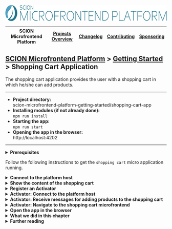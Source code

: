 <a href="/README.md"><img src="/resources/branding/scion-microfrontend-platform-banner.svg" height="50" alt="SCION Microfrontend Platform"></a>

| SCION Microfrontend Platform | [Projects Overview][menu-projects-overview] | [Changelog][menu-changelog] | [Contributing][menu-contributing] | [Sponsoring][menu-sponsoring] |  
| --- | --- | --- | --- | --- |

## [SCION Microfrontend Platform][menu-home] > [Getting Started][menu-getting-started] > Shopping Cart Application

The shopping cart application provides the user with a shopping cart in which he/she can add products.

***
- **Project directory:**\
  scion-microfrontend-platform-getting-started/shopping-cart-app
- **Installing modules (if not already done):**\
  `npm run install`
- **Starting the app:**\
  `npm run start`
- **Opening the app in the browser:**\
  http://localhost:4202
***

<details>
   <summary><strong>Prerequisites</strong></summary>
   <br>
   
If you checked out the `skeleton` branch of the Git repository for this guide, the directory structure should look like this. If not, please refer to [How to complete this guide][link-getting-started#installation] for step-by-step instructions.

```
   scion-microfrontend-platform-getting-started
   ├── shopping-cart-app
   │   ├── src
   │   │   ├── shopping-cart.html // HTML template
   │   │   ├── shopping-cart-controller.ts // TypeScript file
   │   │   ├── shopping-cart-service.ts // service to store products added to the cart in the session storage
   │   │   └── styles.scss // Sass stylesheet
   │   ├── package.json
   │   └── tsconfig.json
```
</details>

 
Follow the following instructions to get the `shopping cart` micro application running.

<details>
   <summary><strong>Connect to the platform host</strong></summary>
   <br>

In this section, we will connect the `shopping cart` micro application to the platform host.

1. Open the TypeScript file `shopping-cart-controller.ts`.
1. Connect to the platform host by adding the following content to the `init` method, as follows:
   ```ts
        import { MicrofrontendPlatform } from '@scion/microfrontend-platform';   
   
        public async init(): Promise<void> {
   [+]    await MicrofrontendPlatform.connectToHost('shopping-cart-app');
        }   
   ```
   > Lines to be added are preceded by the [+] mark.   

   The only argument we pass is our identity. The platform host then checks whether we are a registered micro application. It also checks our origin, i.e., that our origin matches the manifest origin. This check prevents other micro applications from connecting to the platform on behalf of us.
1. Next, we provide the manifest JSON file that we registered in the host application in the [Getting Started for the Host Application][link-getting-started:host-app].

   Create the file `manifest.json` in the `src` folder, as follows:
   ```json
   {
     "name": "Shopping Cart Application"
   }
   ```
   
   To learn more about the manifest, refer to the [Developer Guide][link-developer-guide#manifest].
   
   > This step requires to serve the application anew.
</details>

<details>
   <summary><strong>Show the content of the shopping cart</strong></summary>
   <br>

In this section, we will render the products added to the shopping cart in an unordered list.

1. Open the HTML template `shopping-cart.html`.
1. Add an empty, unordered list after the heading element and decorate it with the CSS class `cart`, as follows:
   ```html
   <ul class="cart"></ul>
   ```
1. Open the TypeScript file `shopping-cart-controller.ts`.
1. Render the content of the shopping cart.

   If we recall the implementation of the `products` micro application, we notice that the `products` microfrontend publishes a message to the topic `shopping-cart/add-product` when the user adds a product to the shopping cart. However, due to the design of our application, our microfrontend might not be displayed at that time. Therefore we would miss the message.  
   
   The concept of activators comes to our rescue. An activator allows a micro application to initialize and connect to the platform upon host application's startup. In the course of this Getting Started Guide, we will implement an activator that will listen to messages published to the topic `shopping-cart/add-product` and put the message's payload into session storage. But more about this later. 
    
   In the skeleton for this project, you will find the class `ShoppingCartService` in the file `shopping-cart-service.ts`. It provides us access to the session storage via an RxJS `Observable`, notifying us when the user adds a product to the shopping cart.
   
   Long story short, we can subscribe to `ShoppingCartService.products$` which emits the products contained in the shopping cart. When the user adds a  product to the cart, that `Observable` emits with the current cart content. The dollar sign (`$`) in `products$` name indicates to us developers that it is an `Observable` which we must subscribe to.
     
   In the code snippet below, every time the `Observable` emits, we replace the content of the unordered list with list items of the shopping cart.
   
   Add the lines preceded by the [+] mark to the `init` method.
   
   ```ts
        import { ShoppingCartService } from './shopping-cart-service';
   
        public async init(): Promise<void> {
          // Connect to the platform host
          await MicrofrontendPlatform.connectToHost('shopping-cart-app');
 
   [+]    // Render products added to the shopping cart
   [+]    ShoppingCartService.products$.subscribe(products => {
   [+]      const cartElement = document.querySelector('ul.cart');
   [+]      cartElement.innerHTML = products
   [+]        .map(product => `<li>${product.name}</li>`)
   [+]        .join('');
   [+]    });
        }
   ```
   > Lines to be added are preceded by the [+] mark.
1. Next, allow the user to remove all items from the shopping cart.
        
   We add a button to the HTML template so that the user can remove all items from the shopping cart.
   
   Open the HTML template `shopping-cart.html` and add the button, as follows: 
   ```html
       <body>
         <h1>Shopping Cart</h1>
         <ul class="cart"></ul>
   [+]   <button class="clear">Clear</button>
       </body> 
   ```
   > Lines to be added are preceded by the [+] mark.

   In the constructor of `shopping-cart-controller.ts`, add a click listener to the button and invoke the method `onClear`, as following:
   ```ts
   constructor() {
     document.querySelector('button.clear').addEventListener('click', () => this.onClear());
   }
   
   // content skipped ...
   
   private onClear(): void {
     ShoppingCartService.clear();
   }
   ```
</details>

<details>
   <summary><strong>Register an Activator</strong></summary>
   <br>
   
For the `shopping cart` micro application we need to implement an activator to receive requests even when the `shopping cart` microfrontend is not showing.

***
#### What is an Activator
An activator allows a micro application to initialize and connect to the platform upon host application's startup, i.e., when the user loads the web application into the browser. In the broadest sense, an activator is a kind of microfrontend, i.e. an HTML page that runs in an iframe. In contrast to regular microfrontends, however, at platform startup, the platform loads activator microfrontends into hidden iframes for the entire platform lifecycle, thus, providing a stateful session to the micro application on the client-side.

A micro application can register an activator as **public activator capability** in its manifest, as follows:
```json
{
  "capabilities": [
    {
      "type": "activator",
      "private": false, 
      "properties": {
        "path": "path/to/the/activator" 
      }
    }
  ]
}
```

To learn more about capabilities and activators, please refer to the Developer Guide:
- [What is an Activator][link-developer-guide#activator]
- [What is a Capability][link-developer-guide#capability]
***

Let us register an activator:

1. Create a new TypeScript file in the `src` directory and give it the name `activator.ts`, as following:
   ```ts
   class Activator {
   
     public async init(): Promise<void> {
     }
   }
   
   new Activator().init();
   ```

1. Create a new HTML file in the `src` directory and give it the name `activator.html`, as following:
   ```html
   <!DOCTYPE html>
   <html lang="en">
     <head>
       <title>Shopping Cart Activator</title>
       <script type="module" src="./activator.ts"></script>
     </head>
     <body></body>
   </html>
   ```
   The only thing this HTML template does is to include the TypeScript file that we created in the previous step. Parcel will transpile it to JavaScript on-the-fly.

   > This step requires to serve the application anew.

1. Register the activator in your manifest.json file, as following:
   ```ts
       {
         "name": "Shopping Cart Application",
   [+]   "capabilities": [{
   [+]     "type": "activator",
   [+]     "private": false,
   [+]     "properties": {
   [+]       "path": "activator.html"
   [+]     }
   [+]   }]
       }

   ```
   > Lines to be added are preceded by the [+] mark.

   > This step requires to serve the application anew.
</details>

<details>
   <summary><strong>Activator: Connect to the platform host</strong></summary>
   <br>
   
Like a regular microfrontend, an activator must connect to the platform host to interact with the platform.
   
1. Open the TypeScript file `activator.ts`.
1. Connect to the platform host by adding the following content to the `init` method, as follows:
   ```ts
        import { MicrofrontendPlatform } from '@scion/microfrontend-platform';   
   
        public async init(): Promise<void> {
   [+]    await MicrofrontendPlatform.connectToHost('shopping-cart-app');
        }   
   ```
   > Lines to be added are preceded by the [+] mark.   
</details>

<details>
   <summary><strong>Activator: Receive messages for adding products to the shopping cart</strong></summary>
   <br>

In this section, we will listen for messages published to the topic `shopping-cart/add-product` and put the message's payload into session storage. Like in the previous chapter, we use the `ShoppingCartService`.

> Since an activator runs in a separate browsing context, other microfrontends cannot access the state of the activator microfrontend. Instead, an activator can put data, for example, into session storage, so that microfrontends of its micro application can access it. For more information, refer to chapter [Sharing State][link-developer-guide#activator:state-sharing] in the Developer Guide.
  
> Session storage is visible to applications running on the same protocol, domain, and port. Since this condition is met by all microfrontends of a micro application, session storage is the perfect place for sharing state among microfrontend instances of the same micro application.

1. Open the TypeScript file `activator.ts`.
1. Subscribe to messages published to the topic `shopping-cart/add-product`, as follows:
   ```ts
       import { MessageClient } from '@scion/microfrontend-platform';
       import { Beans } from '@scion/toolkit/bean-manager';
       import { Product, ShoppingCartService } from './shopping-cart-service';
           
       public async init(): Promise<void> {
         // Connect to the platform host
         await MicrofrontendPlatform.connectToHost('shopping-cart-app');
 
   [+]   // Listener to add a product to the shopping cart
   [+]   Beans.get(MessageClient)
   [+]     .observe$<Product>('shopping-cart/add-product')
   [+]     .subscribe(msg => {
   [+]       ShoppingCartService.addProduct(msg.body);
   [+]     });
       }
   ```
   > Lines to be added are preceded by the [+] mark.

   Like when publishing a message, you can get a reference to the `MessageClient` using the bean manager of the platform. Using the method `observe$`, you can subscribe to messages published to the passed topic. For more information about cross-application communication, please refer to chapter [Cross Application Communication][link-developer-guide#cross-application-communication] in the Developer Guide.
   
   Each time we add a product to the session storage, the `shopping cart` microfrontend, if open, will update the shopping cart.
</details>

<details>
   <summary><strong>Activator: Navigate to the shopping cart microfrontend</strong></summary>
   <br>

If we recall the implementation of the host application, we notice that we have delegated the routing to show the `shopping cart` microfrontend to the `shopping cart` micro application itself. When the user clicks on the shopping cart button, the host app simply publishes a message to the topic `shopping-cart/toggle-side-panel`. In the activator, we now can receive such messages and navigate accordingly.

1. Open the TypeScript file `activator.ts`.
1. Subscribe to messages published to the topic `shopping-cart/toggle-side-panel`.
   
   If the shopping cart side panel is currently closed, we will open it, otherwise close it. Actually, we do not really open or close it, but navigate to the `shopping cart` microfrontend, or perform a `null` navigation to clear the target router outlet. In a member variable, we store whether the panel is closed or opened.
   Also, we open the panel when the user adds a product to the shopping cart.
   
   ```ts
       import { OutletRouter } from '@scion/microfrontend-platform';   

       class Activator {
       
   [+]   private panelVisible: boolean;
       
         public async init(): Promise<void> {
           // Connect to the platform host
           await MicrofrontendPlatform.connectToHost('shopping-cart-app');
       
           // Listener to add a product to the shopping cart
           Beans.get(MessageClient)
             .observe$<Product>('shopping-cart/add-product')
             .subscribe(msg => {
               ShoppingCartService.addProduct(msg.body);
   [+]         this.setShoppingCartPanelVisibility(true);
             });
       
   [+]     // Listener to open or close the shopping cart panel
   [+]     Beans.get(MessageClient)
   [+]       .observe$<void>('shopping-cart/toggle-side-panel')
   [+]       .subscribe(() => this.setShoppingCartPanelVisibility(!this.panelVisible));
         }
       
   [+]   public setShoppingCartPanelVisibility(visible: boolean): void {
   [+]     this.panelVisible = visible;
   [+]     if (visible) {
   [+]       Beans.get(OutletRouter).navigate(`${window.location.origin}/shopping-cart.html`, {outlet: 'SHOPPING-CART'});
   [+]     }
   [+]     else {
   [+]       Beans.get(OutletRouter).navigate(null, {outlet: 'SHOPPING-CART'});
   [+]     }
   [+]   }
       }
   ```
   > Lines to be added are preceded by the [+] mark.
</details>
   
<details>
   <summary><strong>Open the app in the browser</strong></summary>
   <br>

We did it! Run `npm run start` to serve the applications.

If you open the page http://localhost:4200, you should see the webshop in action. The user can add products to the shopping cart, remove all products from the cart and expand or collapse the shopping cart side panel.
</details>

<details>
   <summary><strong>What we did in this chapter</strong></summary>
   <br>

In this chapter, we have implemented the `shopping cart` micro application. When the user adds a product to the shopping cart, it is displayed in the `shopping cart` microfrontend. We learned how activators can help us to handle requests even when no user-facing microfrontend of our micro application is running.

<details>
    <summary>The <code>shopping-cart.html</code> looks as following:</summary>

```html
<!DOCTYPE html>
<html lang="en">
  <head>
    <title>Shopping Cart</title>
    <link rel="stylesheet" type="text/css" href="styles.scss">
    <script type="module" src="./shopping-cart-controller.ts"></script>
  </head>
  <body>
    <h1>Shopping Cart</h1>
    <ul class="cart"></ul>
    <button class="clear">Clear</button>
  </body>
</html>
```   
</details>
<details>
   <summary>The <code>shopping-cart-controller.ts</code> looks as following:</summary>

```ts
import { MicrofrontendPlatform } from '@scion/microfrontend-platform';
import { ShoppingCartService } from './shopping-cart-service';

class ShoppingCartController {

  constructor() {
    document.querySelector('button.clear').addEventListener('click', () => this.onClear());
  }

  public async init(): Promise<void> {
    // Connect to the platform host
    await MicrofrontendPlatform.connectToHost('shopping-cart-app');

    // Render products added to the shopping cart
    ShoppingCartService.products$.subscribe(products => {
      const cartElement = document.querySelector('ul.cart');
      cartElement.innerHTML = products
        .map(product => `<li>${product.name}</li>`)
        .join('');
    });
  }

  private onClear(): void {
    ShoppingCartService.clear();
  }
}

new ShoppingCartController().init();
```
</details>
<details>
   <summary>The <code>activator.html</code> looks as following:</summary>
   
```html
<!DOCTYPE html>
<html lang="en">
  <head>
    <title>Shopping Cart Activator</title>
    <script type="module" src="./activator.ts"></script>
  </head>
  <body></body>
</html>
```
</details>
<details>
   <summary>The <code>activator.ts</code> looks as following:</summary>

```ts
import { MessageClient, MicrofrontendPlatform, OutletRouter } from '@scion/microfrontend-platform';
import { Beans } from '@scion/toolkit/bean-manager';
import { Product, ShoppingCartService } from './shopping-cart-service';

class Activator {

  private panelVisible: boolean;

  public async init(): Promise<void> {
    // Connect to the platform host
    await MicrofrontendPlatform.connectToHost('shopping-cart-app');

    // Listener to add a product to the shopping cart
    Beans.get(MessageClient)
      .observe$<Product>('shopping-cart/add-product')
      .subscribe(msg => {
        ShoppingCartService.addProduct(msg.body);
        this.setShoppingCartPanelVisibility(true);
      });

    // Listener to open or close the shopping cart panel
    Beans.get(MessageClient)
      .observe$<void>('shopping-cart/toggle-side-panel')
      .subscribe(() => this.setShoppingCartPanelVisibility(!this.panelVisible));
  }

  public setShoppingCartPanelVisibility(visible: boolean): void {
    this.panelVisible = visible;
    if (visible) {
      Beans.get(OutletRouter).navigate(`${window.location.origin}/shopping-cart.html`, {outlet: 'SHOPPING-CART'});
    }
    else {
      Beans.get(OutletRouter).navigate(null, {outlet: 'SHOPPING-CART'});
    }
  }
}

new Activator().init();
```
</details>

<details>
   <summary>The <code>manifest.json</code> looks as following:</summary>

```json
{
  "name": "Shopping Cart Application",
  "capabilities": [{
    "type": "activator",
    "private": false,
    "properties": {
      "path": "activator.html"
    }
  }]
}
```
</details>

<details>
   <summary>The <code>shopping-cart-service.ts</code> looks as following:</summary>

```ts
import { fromEvent, merge, Subject } from 'rxjs';
import { filter, map, startWith } from 'rxjs/operators';

/**
 * Key of the shopping cart in the session storage.
 */
const SHOPPING_CART_STORAGE_KEY = 'SHOPPING_CART';
/**
 * Emits when the session storage as been modified in the context of this document.
 */
const localChange$ = new Subject<void>();
/**
 * Emits when the session storage as been modified in the context of another document.
 */
const otherDocumentChange$ = fromEvent<StorageEvent>(window, 'storage')
  .pipe(
    filter(event => event.storageArea === sessionStorage),
    filter(event => event.key === SHOPPING_CART_STORAGE_KEY),
  );

/**
 * Allows adding products to the shopping cart.
 */
export class ShoppingCartService {

  /**
   * Observes products contained in the shopping cart.
   */
  public static products$ = merge(localChange$, otherDocumentChange$)
    .pipe(
      startWith([]),
      map(() => ShoppingCartService.getProducts()),
    );

  /**
   * Adds a product to the shopping cart.
   */
  public static addProduct(product: Product): void {
    const products = ShoppingCartService.getProducts().concat(product);
    ShoppingCartService.setProducts(products);
    localChange$.next();
  }

  /**
   * Removes all products from the shopping cart.
   */
  public static clear(): void {
    ShoppingCartService.setProducts([]);
    localChange$.next();
  }

  private static getProducts(): Product[] {
    const products = sessionStorage.getItem(SHOPPING_CART_STORAGE_KEY);
    return products ? JSON.parse(products) : [];
  }

  private static setProducts(products: Product[]): void {
    sessionStorage.setItem(SHOPPING_CART_STORAGE_KEY, JSON.stringify(products));
    localChange$.next();
  }
}

export interface Product {
  id: number;
  name: string;
}
```
</details>
</details>

<details>
   <summary><strong>Further reading</strong></summary>
   <br>
   
   In the course of this Getting Started Guide, we have covered only a subset of the functionality of the SCION Microfrontend Platform. Please read the [Developer Guide][link-developer-guide] for a complete overview of features and more in-depth information about its core concepts and API.
   
   If you have questions, miss features, or would like to report a bug, please don't hesitate to contact us via [GitHub issues][link-issues].
</details>
   
[menu-home]: /README.md
[menu-projects-overview]: /docs/site/projects-overview.md
[menu-changelog]: /docs/site/changelog/changelog.md
[menu-contributing]: /CONTRIBUTING.md
[menu-sponsoring]: /docs/site/sponsoring.md

[menu-getting-started]: /docs/site/getting-started/getting-started.md
[link-getting-started:host-app]: /docs/site/getting-started/getting-started-host-app.md
[link-getting-started#installation]: /docs/site/getting-started/getting-started.md#how-to-complete-this-guide
[link-developer-guide]: https://scion-microfrontend-platform-developer-guide.vercel.app
[link-developer-guide#activator]: https://scion-microfrontend-platform-developer-guide.vercel.app/#chapter:activator
[link-developer-guide#capability]: https://scion-microfrontend-platform-developer-guide.vercel.app/#chapter:intention-api:capability
[link-developer-guide#activator:state-sharing]: https://scion-microfrontend-platform-developer-guide.vercel.app/#chapter:activator:sharing-state
[link-developer-guide#cross-application-communication]: https://scion-microfrontend-platform-developer-guide.vercel.app/#chapter:cross
[link-developer-guide#manifest]: https://scion-microfrontend-platform-developer-guide.vercel.app/#chapter:intention-api:manifest-application-communication
[link-issues]: https://github.com/SchweizerischeBundesbahnen/scion-microfrontend-platform/issues
